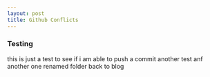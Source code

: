 ```yaml
---
layout: post
title: Github Conflicts
---
```


### Testing

 this is just a test to see if i am able to push a commit
 another test
 anf another one
 renamed folder back to blog 